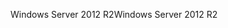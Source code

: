 <span data-ttu-id="511ad-101">Windows Server 2012 R2</span><span class="sxs-lookup"><span data-stu-id="511ad-101">Windows Server 2012 R2</span></span>